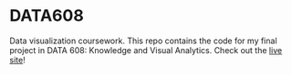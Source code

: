 # DATA608
Data visualization coursework.
This repo contains the code for my final project in DATA 608: Knowledge and Visual Analytics. Check out the [live site](http://eia-explorer.herokuapp.com/)!
